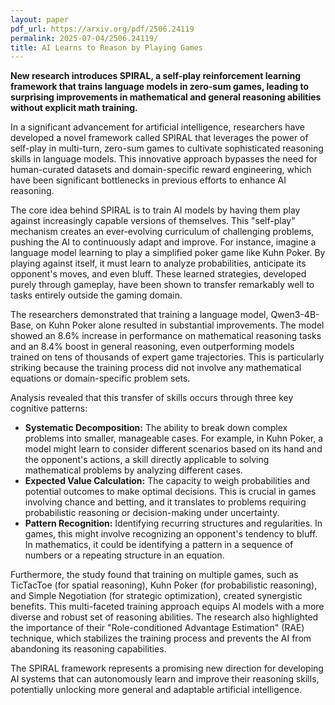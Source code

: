 ```yaml
---
layout: paper
pdf_url: https://arxiv.org/pdf/2506.24119
permalink: 2025-07-04/2506.24119/
title: AI Learns to Reason by Playing Games
---
```




**New research introduces SPIRAL, a self-play reinforcement learning framework that trains language models in zero-sum games, leading to surprising improvements in mathematical and general reasoning abilities without explicit math training.**

In a significant advancement for artificial intelligence, researchers have developed a novel framework called SPIRAL that leverages the power of self-play in multi-turn, zero-sum games to cultivate sophisticated reasoning skills in language models. This innovative approach bypasses the need for human-curated datasets and domain-specific reward engineering, which have been significant bottlenecks in previous efforts to enhance AI reasoning.

The core idea behind SPIRAL is to train AI models by having them play against increasingly capable versions of themselves. This "self-play" mechanism creates an ever-evolving curriculum of challenging problems, pushing the AI to continuously adapt and improve. For instance, imagine a language model learning to play a simplified poker game like Kuhn Poker. By playing against itself, it must learn to analyze probabilities, anticipate its opponent's moves, and even bluff. These learned strategies, developed purely through gameplay, have been shown to transfer remarkably well to tasks entirely outside the gaming domain.

The researchers demonstrated that training a language model, Qwen3-4B-Base, on Kuhn Poker alone resulted in substantial improvements. The model showed an 8.6% increase in performance on mathematical reasoning tasks and an 8.4% boost in general reasoning, even outperforming models trained on tens of thousands of expert game trajectories. This is particularly striking because the training process did not involve any mathematical equations or domain-specific problem sets.

Analysis revealed that this transfer of skills occurs through three key cognitive patterns:

*   **Systematic Decomposition:** The ability to break down complex problems into smaller, manageable cases. For example, in Kuhn Poker, a model might learn to consider different scenarios based on its hand and the opponent's actions, a skill directly applicable to solving mathematical problems by analyzing different cases.
*   **Expected Value Calculation:** The capacity to weigh probabilities and potential outcomes to make optimal decisions. This is crucial in games involving chance and betting, and it translates to problems requiring probabilistic reasoning or decision-making under uncertainty.
*   **Pattern Recognition:** Identifying recurring structures and regularities. In games, this might involve recognizing an opponent's tendency to bluff. In mathematics, it could be identifying a pattern in a sequence of numbers or a repeating structure in an equation.

Furthermore, the study found that training on multiple games, such as TicTacToe (for spatial reasoning), Kuhn Poker (for probabilistic reasoning), and Simple Negotiation (for strategic optimization), created synergistic benefits. This multi-faceted training approach equips AI models with a more diverse and robust set of reasoning abilities. The research also highlighted the importance of their "Role-conditioned Advantage Estimation" (RAE) technique, which stabilizes the training process and prevents the AI from abandoning its reasoning capabilities.

The SPIRAL framework represents a promising new direction for developing AI systems that can autonomously learn and improve their reasoning skills, potentially unlocking more general and adaptable artificial intelligence.